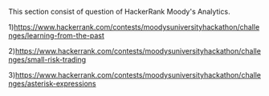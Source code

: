 This section consist of question of HackerRank Moody's Analytics.

1)https://www.hackerrank.com/contests/moodysuniversityhackathon/challenges/learning-from-the-past

2)https://www.hackerrank.com/contests/moodysuniversityhackathon/challenges/small-risk-trading

3)https://www.hackerrank.com/contests/moodysuniversityhackathon/challenges/asterisk-expressions
